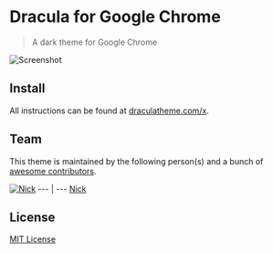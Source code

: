 # Dracula for Google Chrome

> A dark theme for Google Chrome

![Screenshot](Screenshot/screen1.jpg)

## Install

All instructions can be found at [draculatheme.com/x](https://draculatheme.com/x).

## Team

This theme is maintained by the following person(s) and a bunch of [awesome contributors](https://github.com/dracula/template/graphs/contributors).

[![Nick](https://avatars2.githubusercontent.com/u/9289704?v=3&s=300)](https://github.com/nickimola)
--- | ---
[Nick](https://github.com/nickimola)

## License

[MIT License](./LICENSE)